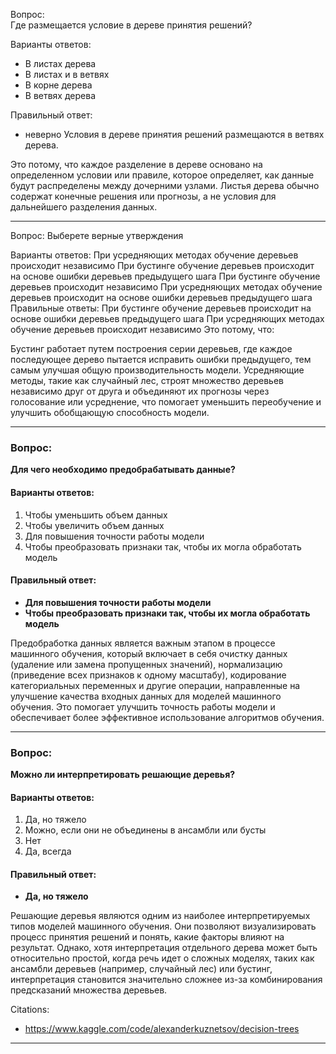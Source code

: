 Вопрос:  
Где размещается условие в дереве принятия решений?  

Варианты ответов:
- В листах дерева
- В листах и в ветвях
- В корне дерева
- В ветвях дерева  

Правильный ответ:
- неверно Условия в дереве принятия решений размещаются в ветвях дерева.

Это потому, что каждое разделение в дереве основано на определенном условии или правиле, которое определяет, как данные будут распределены между дочерними узлами. Листья дерева обычно содержат конечные решения или прогнозы, а не условия для дальнейшего разделения данных.

---

Вопрос:
Выберете верные утверждения

Варианты ответов:
При усредняющих методах обучение деревьев происходит независимо
При бустинге обучение деревьев происходит на основе ошибки деревьев предыдущего шага
При бустинге обучение деревьев происходит независимо
При усредняющих методах обучение деревьев происходит на основе ошибки деревьев предыдущего шага
Правильные ответы:
При бустинге обучение деревьев происходит на основе ошибки деревьев предыдущего шага
При усредняющих методах обучение деревьев происходит независимо
Это потому, что:

Бустинг работает путем построения серии деревьев, где каждое последующее дерево пытается исправить ошибки предыдущего, тем самым улучшая общую производительность модели.
Усредняющие методы, такие как случайный лес, строят множество деревьев независимо друг от друга и объединяют их прогнозы через голосование или усреднение, что помогает уменьшить переобучение и улучшить обобщающую способность модели.

---

### Вопрос:
**Для чего необходимо предобрабатывать данные?**

#### Варианты ответов:

1. Чтобы уменьшить объем данных
2. Чтобы увеличить объем данных
3. Для повышения точности работы модели
4. Чтобы преобразовать признаки так, чтобы их могла обработать модель

#### Правильный ответ:

- **Для повышения точности работы модели**
- **Чтобы преобразовать признаки так, чтобы их могла обработать модель**

Предобработка данных является важным этапом в процессе машинного обучения, который включает в себя очистку данных (удаление или замена пропущенных значений), нормализацию (приведение всех признаков к одному масштабу), кодирование категориальных переменных и другие операции, направленные на улучшение качества входных данных для моделей машинного обучения. Это помогает улучшить точность работы модели и обеспечивает более эффективное использование алгоритмов обучения.

---

### Вопрос:
**Можно ли интерпретировать решающие деревья?**

#### Варианты ответов:

1. Да, но тяжело
2. Можно, если они не объединены в ансамбли или бусты
3. Нет
4. Да, всегда

#### Правильный ответ:

- **Да, но тяжело**

Решающие деревья являются одним из наиболее интерпретируемых типов моделей машинного обучения. Они позволяют визуализировать процесс принятия решений и понять, какие факторы влияют на результат. Однако, хотя интерпретация отдельного дерева может быть относительно простой, когда речь идет о сложных моделях, таких как ансамбли деревьев (например, случайный лес) или бустинг, интерпретация становится значительно сложнее из-за комбинирования предсказаний множества деревьев.

Citations:
- https://www.kaggle.com/code/alexanderkuznetsov/decision-trees

---

